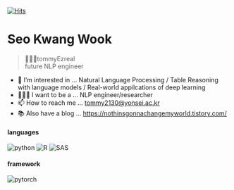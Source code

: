 [![Hits](https://hits.seeyoufarm.com/api/count/incr/badge.svg?url=https%3A%2F%2Fgithub.com%2FtommyEzreal&count_bg=%23554ABE&title_bg=%23555555&icon=googlechrome.svg&icon_color=%23E7E7E7&title=hits&edge_flat=false)](https://hits.seeyoufarm.com)

# Seo Kwang Wook 
> 👨🏻‍💻tommyEzreal   
> future NLP engineer     

    




- 👀 I’m interested in ...  Natural Language Processing / Table Reasoning with language models / Real-world appilcations of deep learning
- 👨🏻‍💻 I want to be a ... NLP engineer/researcher
- 📫 How to reach me ... tommy2130@yonsei.ac.kr
- 📚 Also have a blog ... https://nothinsgonnachangemyworld.tistory.com/


#### languages   
![python](https://img.shields.io/badge/-Python-black?style=flat&logo=python)
![R](https://img.shields.io/badge/-R-black?style=flat&logo=R)
![SAS](https://img.shields.io/badge/-SAS-black?style=flat&logo=SAS)

#### framework   
![pytorch](https://img.shields.io/badge/-Pytorch-black?style=flat&logo=pytorch)











<!--
**tommyEzreal/tommyEzreal** is a ✨ _special_ ✨ repository because its `README.md` (this file) appears on your GitHub profile.

